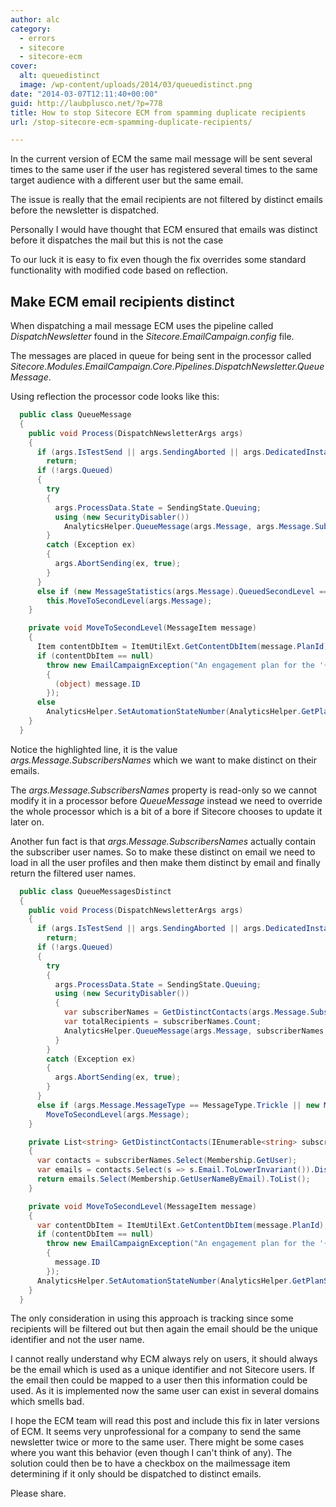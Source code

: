 ```yaml
---
author: alc
category:
  - errors
  - sitecore
  - sitecore-ecm
cover:
  alt: queuedistinct
  image: /wp-content/uploads/2014/03/queuedistinct.png
date: "2014-03-07T12:11:40+00:00"
guid: http://laubplusco.net/?p=778
title: How to stop Sitecore ECM from spamming duplicate recipients
url: /stop-sitecore-ecm-spamming-duplicate-recipients/

---
```

In the current version of ECM the same mail message will be sent several times to the same user if the user has registered several times to the same target audience with a different user but the same email.

The issue is really that the email recipients are not filtered by distinct emails before the newsletter is dispatched.

Personally I would have thought that ECM ensured that emails was distinct before it dispatches the mail but this is not the case

To our luck it is easy to fix even though the fix overrides some standard functionality with modified code based on reflection.

## Make ECM email recipients distinct

When dispatching a mail message ECM uses the pipeline called _DispatchNewsletter_ found in the _Sitecore.EmailCampaign.config_ file.

The messages are placed in queue for being sent in the processor called _Sitecore.Modules.EmailCampaign.Core.Pipelines.DispatchNewsletter.QueueMessage_.

Using reflection the processor code looks like this:

```c#
  public class QueueMessage
  {
    public void Process(DispatchNewsletterArgs args)
    {
      if (args.IsTestSend || args.SendingAborted || args.DedicatedInstance)
        return;
      if (!args.Queued)
      {
        try
        {
          args.ProcessData.State = SendingState.Queuing;
          using (new SecurityDisabler())
            AnalyticsHelper.QueueMessage(args.Message, args.Message.SubscribersNames, args.TotalNumReceivers);
        }
        catch (Exception ex)
        {
          args.AbortSending(ex, true);
        }
      }
      else if (new MessageStatistics(args.Message).QueuedSecondLevel == 0)
        this.MoveToSecondLevel(args.Message);
    }

    private void MoveToSecondLevel(MessageItem message)
    {
      Item contentDbItem = ItemUtilExt.GetContentDbItem(message.PlanId);
      if (contentDbItem == null)
        throw new EmailCampaignException("An engagement plan for the '{0}' message could not be found.", new object[1]
        {
          (object) message.ID
        });
      else
        AnalyticsHelper.SetAutomationStateNumber(AnalyticsHelper.GetPlanState(contentDbItem, "Recipient Queued").ID.ToGuid(), 0, 100);
    }
  }
```

Notice the highlighted line, it is the value _args.Message.SubscribersNames_ which we want to make distinct on their emails.

The _args.Message.SubscribersNames_ property is read-only so we cannot modify it in a processor before _QueueMessage_ instead we need to override the whole processor which is a bit of a bore if Sitecore chooses to update it later on.

Another fun fact is that _args.Message.SubscribersNames_ actually contain the subscriber user names. So to make these distinct on email we need to load in all the user profiles and then make them distinct by email and finally return the filtered user names.

```c#
  public class QueueMessagesDistinct
  {
    public void Process(DispatchNewsletterArgs args)
    {
      if (args.IsTestSend || args.SendingAborted || args.DedicatedInstance)
        return;
      if (!args.Queued)
      {
        try
        {
          args.ProcessData.State = SendingState.Queuing;
          using (new SecurityDisabler())
          {
            var subscriberNames = GetDistinctContacts(args.Message.SubscribersNames);
            var totalRecipients = subscriberNames.Count;
            AnalyticsHelper.QueueMessage(args.Message, subscriberNames, totalRecipients);
          }
        }
        catch (Exception ex)
        {
          args.AbortSending(ex, true);
        }
      }
      else if (args.Message.MessageType == MessageType.Trickle || new MessageStatistics(args.Message).QueuedSecondLevel == 0)
        MoveToSecondLevel(args.Message);
    }

    private List<string> GetDistinctContacts(IEnumerable<string> subscriberNames)
    {
      var contacts = subscriberNames.Select(Membership.GetUser);
      var emails = contacts.Select(s => s.Email.ToLowerInvariant()).Distinct();
      return emails.Select(Membership.GetUserNameByEmail).ToList();
    }

    private void MoveToSecondLevel(MessageItem message)
    {
      var contentDbItem = ItemUtilExt.GetContentDbItem(message.PlanId);
      if (contentDbItem == null)
        throw new EmailCampaignException("An engagement plan for the '{0}' message could not be found.", new object[1]
        {
          message.ID
        });
      AnalyticsHelper.SetAutomationStateNumber(AnalyticsHelper.GetPlanState(contentDbItem, "Recipient Queued").ID.ToGuid(), 0, 100);
    }
  }
```

The only consideration in using this approach is tracking since some recipients will be filtered out but then again the email should be the unique identifier and not the user name.

I cannot really understand why ECM always rely on users, it should always be the email which is used as a unique identifier and not Sitecore users. If the email then could be mapped to a user then this information could be used. As it is implemented now the same user can exist in several domains which smells bad.

I hope the ECM team will read this post and include this fix in later versions of ECM. It seems very unprofessional for a company to send the same newsletter twice or more to the same user. There might be some cases where you want this behavior (even though I can't think of any). The solution could then be to have a checkbox on the mailmessage item determining if it only should be dispatched to distinct emails.

Please share.
